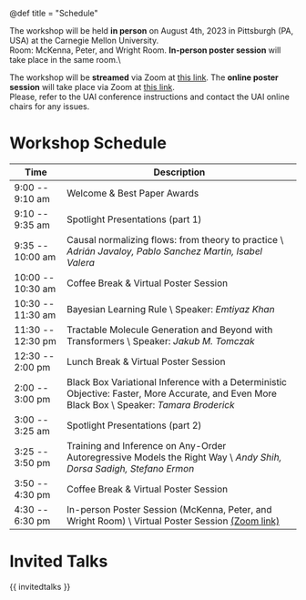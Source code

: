 @def title = "Schedule"

The workshop will be held **in person** on August 4th, 2023 in Pittsburgh (PA, USA) at the Carnegie Mellon University.\
Room: McKenna, Peter, and Wright Room. **In-person poster session** will take place in the same room.\\


The workshop will be **streamed** via Zoom at [this link](https://tinyurl.com/UAI23MPW). The **online poster session** will take place via Zoom at [this link](https://tinyurl.com/UAI23-TPM).\
Please, refer to the UAI conference instructions and contact the UAI online chairs for any issues.

# Workshop Schedule

| Time | Description |
|-----------|-----------|
| 9:00 -- 9:10 am | Welcome & Best Paper Awards | 
| 9:10 -- 9:35 am | Spotlight Presentations (part 1) |
| 9:35 -- 10:00 am | Causal normalizing flows: from theory to practice \\ _Adrián Javaloy, Pablo Sanchez Martin, Isabel Valera_ |
| 10:00 -- 10:30 am | Coffee Break & Virtual Poster Session |
| 10:30 -- 11:30 am | Bayesian Learning Rule \\ Speaker: _Emtiyaz Khan_ |
| 11:30 -- 12:30 pm | Tractable Molecule Generation and Beyond with Transformers \\ Speaker: _Jakub M. Tomczak_ |
| 12:30 -- 2:00 pm | Lunch Break & Virtual Poster Session |
| 2:00 -- 3:00 pm | Black Box Variational Inference with a Deterministic Objective: Faster, More Accurate, and Even More Black Box \\ Speaker: _Tamara Broderick_ |
| 3:00 -- 3:25 am | Spotlight Presentations (part 2) |
| 3:25 -- 3:50 pm | Training and Inference on Any-Order Autoregressive Models the Right Way \\ _Andy Shih, Dorsa Sadigh, Stefano Ermon_ |
| 3:50 -- 4:30 pm | Coffee Break & Virtual Poster Session |
| 4:30 -- 6:30 pm | In-person Poster Session (McKenna, Peter, and Wright Room) \\ Virtual Poster Session [(Zoom link)](https://tinyurl.com/UAI23-TPM) |


# Invited Talks

{{ invitedtalks }}
